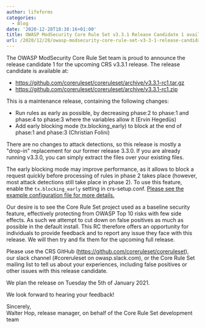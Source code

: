 ```yaml
---
author: lifeforms
categories:
  - Blog
date: '2020-12-28T18:38:16+01:00'
title: OWASP ModSecurity Core Rule Set v3.3.1 Release Candidate 1 available
url: /2020/12/28/owasp-modsecurity-core-rule-set-v3-3-1-release-candidate-1-available/
---
```



The OWASP ModSecurity Core Rule Set team is proud to announce the release candidate 1 for the upcoming CRS v3.3.1 release. The release candidate is available at:

- <https://github.com/coreruleset/coreruleset/archive/v3.3.1-rc1.tar.gz>
- <https://github.com/coreruleset/coreruleset/archive/v3.3.1-rc1.zip>

This is a maintenance release, containing the following changes:

- Run rules as early as possible, by decreasing phase:2 to phase:1 and phase:4 to phase:3 where the variables allow it (Ervin Hegedüs)
- Add early blocking mode (tx.blocking\_early) to block at the end of phase:1 and phase:3 (Christian Folini)

There are no changes to attack detections, so this release is mostly a "drop-in" replacement for our former release 3.3.0. If you are already running v3.3.0, you can simply extract the files over your existing files.

The early blocking mode may improve performance, as it allows to block a request quickly before processing of rules in phase 2 takes place (however, most attack detections still take place in phase 2). To use this feature, enable the `tx.blocking_early` setting in crs-setup.conf. [Please see the example configuration file for more details.](https://github.com/coreruleset/coreruleset/blob/v3.3.1-rc1/crs-setup.conf.example#L320)

Our desire is to see the Core Rule Set project used as a baseline security feature, effectively protecting from OWASP Top 10 risks with few side effects. As such we attempt to cut down on false positives as much as possible in the default install. This RC therefore offers an opportunity for individuals to provide feedback and to report any issue they face with this release. We will then try and fix them for the upcoming full release.

Please use the CRS GitHub (<https://github.com/coreruleset/coreruleset>), our slack channel (#coreruleset on owasp.slack.com), or the Core Rule Set mailing list to tell us about your experiences, including false positives or other issues with this release candidate.

We plan the release on Tuesday the 5th of January 2021.

We look forward to hearing your feedback!

Sincerely,  
Walter Hop, release manager, on behalf of the Core Rule Set development team
